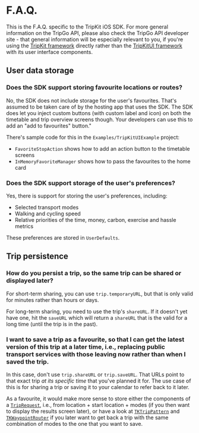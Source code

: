 # F.A.Q.

This is the F.A.Q. specific to the TripKit iOS SDK. For more general information on the TripGo API, please also check the TripGo API developer site - that general information will be especially relevant to you, if you're using the [TripKit framework](TripKit/index.html) directly rather than the [TripKitUI framework](TripKitUI/index.html) with its user interface components.

## User data storage

### Does the SDK support storing favourite locations or routes?

No, the SDK does not include storage for the user's favourites. That's assumed to be taken care of by the hosting app that uses the SDK. The SDK does let you inject custom buttons (with custom label and icon) on both the timetable and trip overview screens though. Your developers can use this to add an "add to favourites" button."

There's sample code for this in the `Examples/TripKitUIExample` project:

- `FavoriteStopAction` shows how to add an action button to the timetable screens
- `InMemoryFavoriteManager` shows how to pass the favourites to the home card

### Does the SDK support storage of the user's preferences?

Yes, there is support for storing the user's preferences, including:

- Selected transport modes
- Walking and cycling speed
- Relative priorities of the time, money, carbon, exercise and hassle metrics

These preferences are stored in `UserDefaults`.

## Trip persistence

### How do you persist a trip, so the same trip can be shared or displayed later?

For short-term sharing, you can use `trip.temporaryURL`, but that is only valid for minutes rather than hours or days.

For long-term sharing, you need to use the trip's `shareURL`. If it doesn't yet have one, hit the `saveURL` which will return a `shareURL` that is the valid for a long time (until the trip is in the past).

### I want to save a trip as a favourite, so that I can get the latest version of this trip at a later time, i.e., replacing public transport services with those leaving now rather than when I saved the trip.

In this case, don't use `trip.shareURL` or `trip.saveURL`. That URLs point to that exact trip *at its specific time* that you've planned it for. The use case of this is for sharing a trip or saving it to your calendar to refer back to it later.

As a favourite, it would make more sense to store either the components of a [`TripRequest`](TripKit/Classes/TripRequest.html), i.e., from location + start location + modes (if you then want to display the results screen later), or have a look at [`TKTripPattern`](TripKit/Enums/TKTripPattern.html) and [`TKWaypointRouter`](TripKit/Enums/TKWaypointRouter.html) if you later want to get back a trip with the same combination of modes to the one that you want to save.
